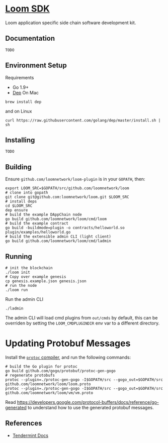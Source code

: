 # [Loom SDK](https://loomx.io)

Loom application specific side chain software development kit.

## Documentation

`TODO`

## Environment Setup

Requirements

* Go 1.9+
* [Dep](https://github.com/golang/dep)
On Mac
```
brew install dep
```
and on Linux
```
curl https://raw.githubusercontent.com/golang/dep/master/install.sh | sh
```
## Installing

`TODO`

## Building

Ensure `github.com/loomnetwork/loom-plugin` is in your `GOPATH`, then:

```shell
export LOOM_SRC=$GOPATH/src/github.com/loomnetwork/loom
# clone into gopath
git clone git@github.com:loomnetwork/loom.git $LOOM_SRC
# install deps
cd $LOOM_SRC
dep ensure
# build the example DAppChain node
go build github.com/loomnetwork/loom/cmd/loom
# build the example contract
go build -buildmode=plugin -o contracts/helloworld.so plugin/examples/helloworld.go
# build the extensible admin CLI (light client)
go build github.com/loomnetwork/loom/cmd/ladmin
```

## Running

```shell
# init the blockchain
./loom init
# Copy over example genesis
cp genesis.example.json genesis.json
# run the node
./loom run
```

Run the admin CLI
```shell
./ladmin
```
The admin CLI will load cmd plugins from `out/cmds` by default, this can be overriden
by setting the `LOOM_CMDPLUGINDIR` env var to a different directory.

# Updating Protobuf Messages

Install the [`protoc` compiler](https://github.com/google/protobuf/releases),
and run the following commands:

```shell
# build the Go plugin for protoc
go build github.com/gogo/protobuf/protoc-gen-gogo
# regenerate protobufs
protoc --plugin=./protoc-gen-gogo -I$GOPATH/src --gogo_out=$GOPATH/src github.com/loomnetwork/loom/loom.proto
protoc --plugin=./protoc-gen-gogo -I$GOPATH/src --gogo_out=$GOPATH/src github.com/loomnetwork/loom/vm/vm.proto
```

Read https://developers.google.com/protocol-buffers/docs/reference/go-generated to understand how
to use the generated protobuf messages.

## References

 * [Tendermint Docs](https://tendermint.readthedocs.io/en/latest/)
